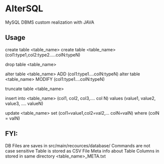 # AlterSQL
MySQL DBMS custom realization with JAVA


Usage
-----------------------------------

create table <table_name>
create table <table_name> (col1:type1,col2:type2.....colN:typeN)

drop table <table_name>

alter table <table_name> ADD (col1:type1....colN:typeN)
alter table <table_name> MODIFY (col1:type1....colN:typeN)

truncate table <table_name>

insert into <table_name> (col1, col2, col3,.... col N) values (value1, value2, value3, .... valueN)

update <table_name> set (col1=value1,col2=val2,... colN=valN) where (colN = valN)


FYI: 
-----------------------------------
DB Files are saves in src/main/recources/database/
Commands are not case sensitive
Table is stored as CSV File
Meta info about Table Columns in stored in same directory <table_name>_META.txt
